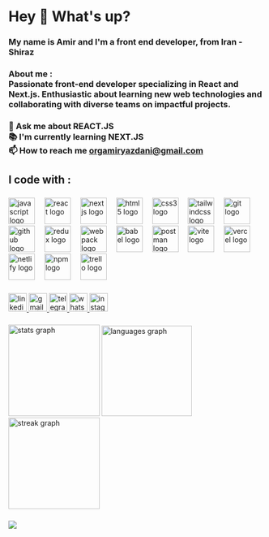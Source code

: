 <h1 align="left">Hey 👋 What's up?</h1>

###

<h3 align="left">My name is Amir and I'm a front end developer, from Iran - Shiraz</h3>

###

<h3 align="left">About me :<br>Passionate front-end developer specializing in React and Next.js. Enthusiastic about learning new web technologies and collaborating with diverse teams on impactful projects.</h3>

###

<h3 align="left">💬 Ask me about REACT.JS<br>📚 I'm currently learning NEXT.JS<br>📫 How to reach me <a href="mailto:orgamiryazdani@gmail.com" target="_blank">orgamiryazdani@gmail.com</a></h3>

###

<h2 align="left">I code with :</h2>

###

<div align="left">
  <img src="https://skillicons.dev/icons?i=js" height="52" alt="javascript logo"  />
  <img width="11" />
  <img src="https://skillicons.dev/icons?i=react" height="52" alt="react logo"  />
  <img width="11" />
  <img src="https://skillicons.dev/icons?i=nextjs" height="52" alt="nextjs logo"  />
  <img width="11" />
  <img src="https://skillicons.dev/icons?i=html" height="52" alt="html5 logo"  />
  <img width="11" />
  <img src="https://skillicons.dev/icons?i=css" height="52" alt="css3 logo"  />
  <img width="11" />
  <img src="https://skillicons.dev/icons?i=tailwind" height="52" alt="tailwindcss logo"  />
  <img width="11" />
  <img src="https://skillicons.dev/icons?i=git" height="52" alt="git logo"  />
  <img width="11" />
  <img src="https://skillicons.dev/icons?i=github" height="52" alt="github logo"  />
  <img width="11" />
  <img src="https://skillicons.dev/icons?i=redux" height="52" alt="redux logo"  />
  <img width="11" />
  <img src="https://skillicons.dev/icons?i=webpack" height="52" alt="webpack logo"  />
  <img width="11" />
  <img src="https://skillicons.dev/icons?i=babel" height="52" alt="babel logo"  />
  <img width="11" />
  <img src="https://skillicons.dev/icons?i=postman" height="52" alt="postman logo"  />
  <img width="11" />
  <img src="https://skillicons.dev/icons?i=vite" height="52" alt="vite logo"  />
  <img width="11" />
  <img src="https://skillicons.dev/icons?i=vercel" height="52" alt="vercel logo"  />
  <img width="11" />
  <img src="https://skillicons.dev/icons?i=netlify" height="52" alt="netlify logo"  />
  <img width="11" />
  <img src="https://cdn.simpleicons.org/npm/CB3837" height="52" alt="npm logo"  />
  <img width="11" />
  <img src="https://cdn.simpleicons.org/trello/0052CC" height="52" alt="trello logo"  />
</div>

###

<div align="left">
  <a href="https://www.linkedin.com/in/amir-yazdani-org" target="_blank">
    <img src="https://img.shields.io/static/v1?message=LinkedIn&logo=linkedin&label=&color=0077B5&logoColor=white&labelColor=&style=for-the-badge" height="36" alt="linkedin logo"  />
  </a>
  <a href="mailto:orgamiryazdani@gmail.com" target="_blank">
    <img src="https://img.shields.io/static/v1?message=Gmail&logo=gmail&label=&color=D14836&logoColor=white&labelColor=&style=for-the-badge" height="36" alt="gmail logo"  />
  </a>
  <a href="https://t.me/amir9yz" target="_blank">
    <img src="https://img.shields.io/static/v1?message=Telegram&logo=telegram&label=&color=2CA5E0&logoColor=white&labelColor=&style=for-the-badge" height="36" alt="telegram logo"  />
  </a>
  <a href="https://wa.me/989174510960?text=سلام، منتظر پیام شما هستم." target="_blank">
    <img src="https://img.shields.io/static/v1?message=Whatsapp&logo=whatsapp&label=&color=25D366&logoColor=white&labelColor=&style=for-the-badge" height="36" alt="whatsapp logo"  />
  </a>
  <a href="https://www.instagram.com/__amiiiirr/" target="_blank">
    <img src="https://img.shields.io/static/v1?message=Instagram&logo=instagram&label=&color=E4405F&logoColor=white&labelColor=&style=for-the-badge" height="36" alt="instagram logo"  />
  </a>
</div>

###

<div align="left">
  <img src="https://github-readme-stats.vercel.app/api?username=orgamiryazdani&hide_title=false&hide_rank=false&show_icons=true&include_all_commits=false&count_private=false&disable_animations=false&theme=onedark&locale=en&hide_border=true&order=1" height="180" alt="stats graph"  />
  <img src="https://github-readme-stats.vercel.app/api/top-langs?username=orgamiryazdani&locale=en&hide_title=false&layout=compact&card_width=320&langs_count=6&theme=onedark&hide_border=true&order=2" height="178" alt="languages graph"  />
  <img src="https://streak-stats.demolab.com?user=orgamiryazdani&locale=en&mode=daily&theme=onedark&hide_border=true&border_radius=13&order=3" height="180" alt="streak graph"  />
</div>

###

<div align="left">
  <img src="https://visitor-badge.laobi.icu/badge?page_id=orgamiryazdani.orgamiryazdani&left_color=slategrey&right_color=cadetblue"  />
</div>

###
